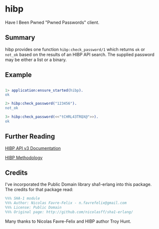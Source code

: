 hibp
=====

Have I Been Pwned "Pwned Passwords" client.


Summary
-------

hibp provides one function `hibp:check_password/1` which returns `ok`
or `not_ok` based on the results of an HIBP API search.  The supplied
password may be either a list or a binary.

Example
-------

``` erlang

1> application:ensure_started(hibp).
ok

2> hibp:check_password("123456").
not_ok

3> hibp:check_password(<<"tCHRL43TRQX@">>).
ok

```

Further Reading
---------------

[HIBP API v3 Documentation](https://haveibeenpwned.com/API/v3#PwnedPasswords)

[HIBP Methodology](https://www.troyhunt.com/ive-just-launched-pwned-passwords-version-2/)


Credits
-------

I've incorporated the Public Domain library sha1-erlang into this
package.  The credits for that package read:

``` erlang
%%% SHA-1 module
%%% Author: Nicolas Favre-Felix - n.favrefelix@gmail.com
%%% License: Public Domain
%%% Original page: http://github.com/nicolasff/sha1-erlang/
```

Many thanks to Nicolas Favre-Felix and HIBP author Troy Hunt.

